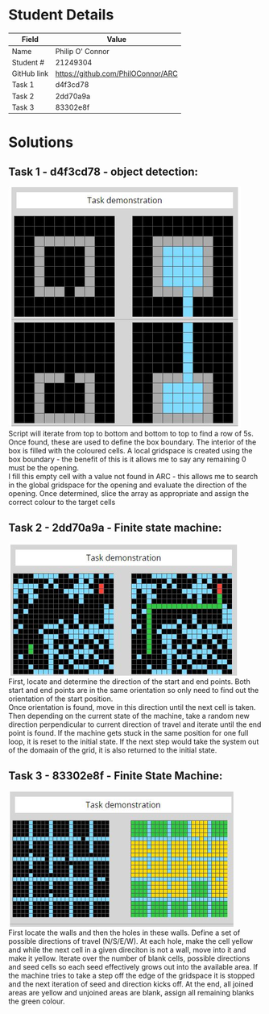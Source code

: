 # Student Details

|Field   | Value |
|--------|-------|
|Name    | Philip O' Connor|
|Student # | 21249304 |
| GitHub link |https://github.com/PhilOConnor/ARC |
|Task 1    |d4f3cd78 |
|Task 2    | 2dd70a9a |
|Task 3    | 83302e8f |

# Solutions <br>

## Task 1  - d4f3cd78 - object detection: <br>
![Task 1: d4f3cd78](/images/d4f3cd78.JPG)  <br>
Script will iterate from top to bottom and bottom to top to find a row of 5s. Once found, these are used to define the box boundary.
The interior of the box is filled with the coloured cells.
A local gridspace is created using the box boundary - the benefit of this is it allows me to say any remaining 0 must be the opening. <br>
I fill this empty cell with a value not found in ARC - this allows me to search in the global gridspace for the opening and evaluate the direction of the opening. Once determined, slice the array as appropriate and assign the correct colour to the target cells


## Task 2 - 2dd70a9a - Finite state machine: <br>
![Task 1: d4f3cd78](/images/2dd70a9a.JPG) <br>
First, locate and determine the direction of the start and end points. Both start and end points are in the same orientation so only  need to find out the orientation of the start position. <br>
Once orientation is found, move in this direction until the next cell is taken. Then depending on the current state of the machine, take a random new direction perpendicular to current direction of travel and iterate until the end point is found. 
If the machine gets stuck in the same position for one full loop, it is reset to the initial state. If the next step would take the system out of the domaain of the grid, it is also returned to the initial state.



## Task 3 - 83302e8f - Finite State Machine:<br>

![Task 1: d4f3cd78](/images/83302e8f.JPG) <br>
First locate the walls and then the holes in these walls. Define a set of possible directions of travel (N/S/E/W). At each hole, make the cell yellow and while the next cell in a given direciton is not a wall, move into it and make it yellow. Iterate over the number of blank cells, possible directions and seed cells so each seed effectively grows out into the available area.
If the machine tries to take a step off the edge of the gridspace it is stopped and the next iteration of seed and direction kicks off.
At the end, all joined areas are yellow and unjoined areas are blank, assign all remaining blanks the green colour.
